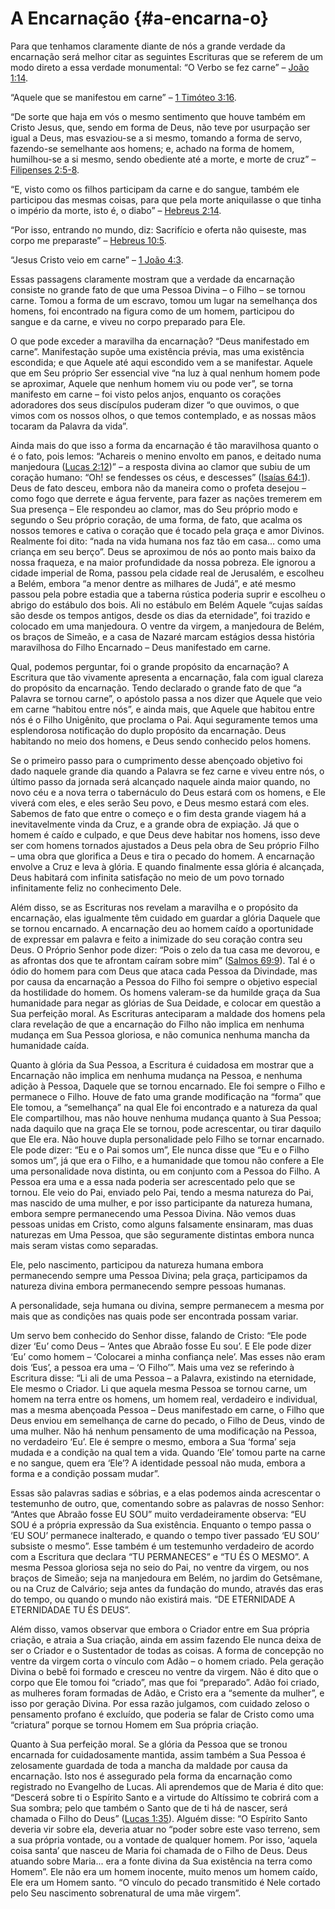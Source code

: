 # A Encarnação {#a-encarna-o}

Para que tenhamos claramente diante de nós a grande verdade da encarnação será melhor citar as seguintes Escrituras que se referem de um modo direto a essa verdade monumental: “O Verbo se fez carne” – [João 1:14](http://bibliaonline.com.br/acf/jo/1/14).

“Aquele que se manifestou em carne” – [1 Timóteo 3:16](http://bibliaonline.com.br/acf/1tm/3/16).

“De sorte que haja em vós o mesmo sentimento que houve também em Cristo Jesus, que, sendo em forma de Deus, não teve por usurpação ser igual a Deus, mas esvaziou-se a si mesmo, tomando a forma de servo, fazendo-se semelhante aos homens; e, achado na forma de homem, humilhou-se a si mesmo, sendo obediente até a morte, e morte de cruz” – [Filipenses 2:5-8](http://bibliaonline.com.br/acf/fp/2/5-8).

“E, visto como os filhos participam da carne e do sangue, também ele participou das mesmas coisas, para que pela morte aniquilasse o que tinha o império da morte, isto é, o diabo” – [Hebreus 2:14](http://bibliaonline.com.br/acf/hb/2/14).

“Por isso, entrando no mundo, diz: Sacrifício e oferta não quiseste, mas corpo me preparaste” – [Hebreus 10:5](http://bibliaonline.com.br/acf/hb/10/5).

“Jesus Cristo veio em carne” – [1 João 4:3](http://bibliaonline.com.br/acf/1jo/4/3).

Essas passagens claramente mostram que a verdade da encarnação consiste no grande fato de que uma Pessoa Divina – o Filho – se tornou carne. Tomou a forma de um escravo, tomou um lugar na semelhança dos homens, foi encontrado na figura como de um homem, participou do sangue e da carne, e viveu no corpo preparado para Ele.

O que pode exceder a maravilha da encarnação? “Deus manifestado em carne”. Manifestação supõe uma existência prévia, mas uma existência escondida; e que Aquele até aqui escondido vem a se manifestar. Aquele que em Seu próprio Ser essencial vive “na luz à qual nenhum homem pode se aproximar, Aquele que nenhum homem viu ou pode ver”, se torna manifesto em carne – foi visto pelos anjos, enquanto os corações adoradores dos seus discípulos puderam dizer “o que ouvimos, o que vimos com os nossos olhos, o que temos contemplado, e as nossas mãos tocaram da Palavra da vida”.

Ainda mais do que isso a forma da encarnação é tão maravilhosa quanto o é o fato, pois lemos: “Achareis o menino envolto em panos, e deitado numa manjedoura ([Lucas 2:12](http://bibliaonline.com.br/acf/lc/2/12))” – a resposta divina ao clamor que subiu de um coração humano: “Oh! se fendesses os céus, e descesses” ([Isaías 64:1](http://bibliaonline.com.br/acf/is/64/1)). Deus de fato desceu, embora não da maneira como o profeta desejou – como fogo que derrete e água fervente, para fazer as nações tremerem em Sua presença – Ele respondeu ao clamor, mas do Seu próprio modo e segundo o Seu próprio coração, de uma forma, de fato, que acalma os nossos temores e cativa o coração que é tocado pela graça e amor Divinos. Realmente foi dito: “nada na vida humana nos faz tão em casa... como uma criança em seu berço”. Deus se aproximou de nós ao ponto mais baixo da nossa fraqueza, e na maior profundidade da nossa pobreza. Ele ignorou a cidade imperial de Roma, passou pela cidade real de Jerusalém, e escolheu a Belém, embora “a menor dentre as milhares de Judá”, e até mesmo passou pela pobre estadia que a taberna rústica poderia suprir e escolheu o abrigo do estábulo dos bois. Ali no estábulo em Belém Aquele “cujas saídas são desde os tempos antigos, desde os dias da eternidade”, foi trazido e colocado em uma manjedoura. O ventre da virgem, a manjedoura de Belém, os braços de Simeão, e a casa de Nazaré marcam estágios dessa história maravilhosa do Filho Encarnado – Deus manifestado em carne.

Qual, podemos perguntar, foi o grande propósito da encarnação? A Escritura que tão vivamente apresenta a encarnação, fala com igual clareza do propósito da encarnação. Tendo declarado o grande fato de que “a Palavra se tornou carne”, o apóstolo passa a nos dizer que Aquele que veio em carne “habitou entre nós”, e ainda mais, que Aquele que habitou entre nós é o Filho Unigênito, que proclama o Pai. Aqui seguramente temos uma esplendorosa notificação do duplo propósito da encarnação. Deus habitando no meio dos homens, e Deus sendo conhecido pelos homens.

Se o primeiro passo para o cumprimento desse abençoado objetivo foi dado naquele grande dia quando a Palavra se fez carne e viveu entre nós, o último passo da jornada será alcançado naquele ainda maior quando, no novo céu e a nova terra o tabernáculo do Deus estará com os homens, e Ele viverá com eles, e eles serão Seu povo, e Deus mesmo estará com eles. Sabemos de fato que entre o começo e o fim desta grande viagem há a inevitavelmente vinda da Cruz, e a grande obra de expiação. Já que o homem é caído e culpado, e que Deus deve habitar nos homens, isso deve ser com homens tornados ajustados a Deus pela obra de Seu próprio Filho – uma obra que glorifica a Deus e tira o pecado do homem. A encarnação envolve a Cruz e leva à glória. E quando finalmente essa glória é alcançada, Deus habitará com infinita satisfação no meio de um povo tornado infinitamente feliz no conhecimento Dele.

Além disso, se as Escrituras nos revelam a maravilha e o propósito da encarnação, elas igualmente têm cuidado em guardar a glória Daquele que se tornou encarnado. A encarnação deu ao homem caído a oportunidade de expressar em palavra e feito a inimizade do seu coração contra seu Deus. O Próprio Senhor pode dizer: “Pois o zelo da tua casa me devorou, e as afrontas dos que te afrontam caíram sobre mim” ([Salmos 69:9](http://bibliaonline.com.br/acf/sl/69/9)). Tal é o ódio do homem para com Deus que ataca cada Pessoa da Divindade, mas por causa da encarnação a Pessoa do Filho foi sempre o objetivo especial da hostilidade do homem. Os homens valeram-se da humilde graça da Sua humanidade para negar as glórias de Sua Deidade, e colocar em questão a Sua perfeição moral. As Escrituras anteciparam a maldade dos homens pela clara revelação de que a encarnação do Filho não implica em nenhuma mudança em Sua Pessoa gloriosa, e não comunica nenhuma mancha da humanidade caída.

Quanto à glória da Sua Pessoa, a Escritura é cuidadosa em mostrar que a Encarnação não implica em nenhuma mudança na Pessoa, e nenhuma adição à Pessoa, Daquele que se tornou encarnado. Ele foi sempre o Filho e permanece o Filho. Houve de fato uma grande modificação na “forma” que Ele tomou, a “semelhança” na qual Ele foi encontrado e a natureza da qual Ele compartilhou, mas não houve nenhuma mudança quanto à Sua Pessoa; nada daquilo que na graça Ele se tornou, pode acrescentar, ou tirar daquilo que Ele era. Não houve dupla personalidade pelo Filho se tornar encarnado. Ele pode dizer: “Eu e o Pai somos um”, Ele nunca disse que “Eu e o Filho somos um”, já que era o Filho, e a humanidade que tomou não confere a Ele uma personalidade nova distinta, ou em conjunto com a Pessoa do Filho. A Pessoa era uma e a essa nada poderia ser acrescentado pelo que se tornou. Ele veio do Pai, enviado pelo Pai, tendo a mesma natureza do Pai, mas nascido de uma mulher, e por isso participante da natureza humana, embora sempre permanecendo uma Pessoa Divina. Não vemos duas pessoas unidas em Cristo, como alguns falsamente ensinaram, mas duas naturezas em Uma Pessoa, que são seguramente distintas embora nunca mais seram vistas como separadas.

Ele, pelo nascimento, participou da natureza humana embora permanecendo sempre uma Pessoa Divina; pela graça, participamos da natureza divina embora permanecendo sempre pessoas humanas.

A personalidade, seja humana ou divina, sempre permanecem a mesma por mais que as condições nas quais pode ser encontrada possam variar.

Um servo bem conhecido do Senhor disse, falando de Cristo: “Ele pode dizer ‘Eu’ como Deus – ‘Antes que Abraão fosse Eu sou’. E Ele pode dizer ‘Eu’ como homem – ‘Colocarei a minha confiança nele’. Mas esses não eram dois ‘Eus’, a pessoa era uma – ‘O Filho’”. Mais uma vez se referindo à Escritura disse: “Li ali de uma Pessoa – a Palavra, existindo na eternidade, Ele mesmo o Criador. Li que aquela mesma Pessoa se tornou carne, um homem na terra entre os homens, um homem real, verdadeiro e individual, mas a mesma abençoada Pessoa – Deus manifestado em carne, o Filho que Deus enviou em semelhança de carne do pecado, o Filho de Deus, vindo de uma mulher. Não há nenhum pensamento de uma modificação na Pessoa, no verdadeiro ‘Eu’. Ele é sempre o mesmo, embora a Sua ‘forma’ seja mudada e a condição na qual tem a vida. Quando ‘Ele’ tomou parte na carne e no sangue, quem era ‘Ele’? A identidade pessoal não muda, embora a forma e a condição possam mudar”.

Essas são palavras sadias e sóbrias, e a elas podemos ainda acrescentar o testemunho de outro, que, comentando sobre as palavras de nosso Senhor: “Antes que Abraão fosse EU SOU” muito verdadeiramente observa: “EU SOU é a própria expressão da Sua existência. Enquanto o tempo passa o ‘EU SOU’ permanece inalterado, e quando o tempo tiver passado ‘EU SOU’ subsiste o mesmo”. Esse também é um testemunho verdadeiro de acordo com a Escritura que declara “TU PERMANECES” e “TU ÉS O MESMO”. A mesma Pessoa gloriosa seja no seio do Pai, no ventre da virgem, ou nos braços de Simeão; seja na manjedoura em Belém, no jardim do Getsêmane, ou na Cruz de Calvário; seja antes da fundação do mundo, através das eras do tempo, ou quando o mundo não existirá mais. “DE ETERNIDADE A ETERNIDADAE TU ÉS DEUS”.

Além disso, vamos observar que embora o Criador entre em Sua própria criação, e atraia a Sua criação, ainda em assim fazendo Ele nunca deixa de ser o Criador e o Sustentador de todas as coisas. A forma de concepção no ventre da virgem corta o vínculo com Adão – o homem criado. Pela geração Divina o bebê foi formado e cresceu no ventre da virgem. Não é dito que o corpo que Ele tomou foi “criado”, mas que foi “preparado”. Adão foi criado, as mulheres foram formadas de Adão, e Cristo era a “semente da mulher”, e isso por geração Divina. Por essa razão julgamos, com cuidado zeloso o pensamento profano é excluído, que poderia se falar de Cristo como uma “criatura” porque se tornou Homem em Sua própria criação.

Quanto à Sua perfeição moral. Se a glória da Pessoa que se tronou encarnada for cuidadosamente mantida, assim também a Sua Pessoa é zelosamente guardada de toda a mancha da maldade por causa da encarnação. Isto nos é assegurado pela forma da encarnação como registrado no Evangelho de Lucas. Ali aprendemos que de Maria é dito que: “Descerá sobre ti o Espírito Santo e a virtude do Altíssimo te cobrirá com a Sua sombra; pelo que também o Santo que de ti há de nascer, será chamada o Filho do Deus” ([Lucas 1:35](http://bibliaonline.com.br/acf/lc/1/35)). Alguém disse: “O Espírito Santo deveria vir sobre ela, deveria atuar no “poder sobre este vaso terreno, sem a sua própria vontade, ou a vontade de qualquer homem. Por isso, ‘aquela coisa santa’ que nasceu de Maria foi chamada de o Filho de Deus. Deus atuando sobre Maria... era a fonte divina da Sua existência na terra como Homem”. Ele não era um homem inocente, muito menos um homem caído, Ele era um Homem santo. “O vínculo do pecado transmitido é Nele cortado pelo Seu nascimento sobrenatural de uma mãe virgem”.